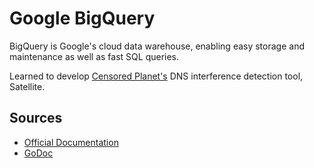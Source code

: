 # Google BigQuery

BigQuery is Google's cloud data warehouse, enabling easy storage
and maintenance as well as fast SQL queries.

Learned to develop [Censored Planet's](https://censoredplanet.org) DNS 
interference detection tool, Satellite.

## Sources

- [Official Documentation](https://cloud.google.com/bigquery/docs/)
- [GoDoc](https://godoc.org/cloud.google.com/go/bigquery)
